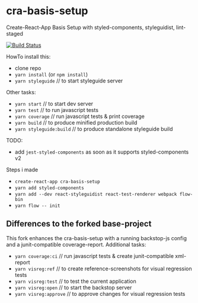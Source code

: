 # cra-basis-setup
Create-React-App Basis Setup with styled-components, styleguidist, lint-staged

[![Build Status](https://travis-ci.org/michaseel/cra-basis-setup.svg?branch=master)](https://travis-ci.org/michaseel/cra-basis-setup)



HowTo install this:
 - clone repo
 - `yarn install` (or `npm install`)
 - `yarn styleguide`  // to start styleguide server
 
Other tasks: 
- `yarn start` // to start dev server
- `yarn test`  // to run javascript tests
- `yarn coverage`  // run javascript tests & print coverage
- `yarn build` // to produce minified production build 
- `yarn styleguide:build` // to produce standalone styleguide build


TODO:
* add `jest-styled-components` as soon as it supports styled-components v2


Steps i made
* `create-react-app cra-basis-setup`
* `yarn add styled-components`
* `yarn add --dev react-styleguidist react-test-renderer webpack flow-bin`
* `yarn flow -- init`


## Differences to the forked base-project

This fork enhances the cra-basis-setup with a running backstop-js config and a junit-compatible coverage-report.
Additional tasks:

- `yarn coverage:ci`  // run javascript tests & create junit-compatible xml-report
- `yarn visreg:ref` // to create reference-screenshots for visual regression tests
- `yarn visreg:test` // to test the current application
- `yarn visreg:open` // to start the backstop server
- `yarn visreg:approve` // to approve changes for visual regression tests

